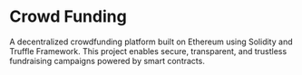 # Crowd Funding

A decentralized crowdfunding platform built on Ethereum using Solidity and Truffle Framework. This project enables secure, transparent, and trustless fundraising campaigns powered by smart contracts.
